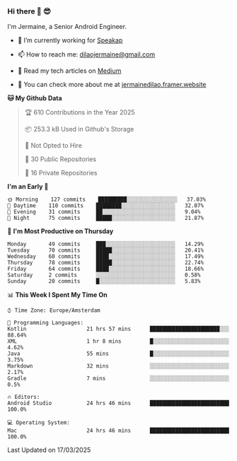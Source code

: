 ### Hi there 👋 😎
I'm Jermaine, a Senior Android Engineer.

- 🔭 I’m currently working for [Speakap](https://www.speakap.com/)

- 📫 How to reach me: dilaojermaine@gmail.com

- 📖 Read my tech articles on [Medium](https://jermainedilao.medium.com/)

- 👀 You can check more about me at [jermainedilao.framer.website](https://jermainedilao.framer.website)

<!--
**jermainedilao/jermainedilao** is a ✨ _special_ ✨ repository because its `README.md` (this file) appears on your GitHub profile.

Here are some ideas to get you started:

- 🔭 I’m currently working on ...
- 🌱 I’m currently learning ...
- 👯 I’m looking to collaborate on ...
- 🤔 I’m looking for help with ...
- 💬 Ask me about ...
- 📫 How to reach me: ...
- 😄 Pronouns: ...
- ⚡ Fun fact: ...
-->

<!--START_SECTION:waka-->
**🐱 My Github Data** 

> 🏆 610 Contributions in the Year 2025
 > 
> 📦 253.3 kB Used in Github's Storage 
 > 
> 🚫 Not Opted to Hire
 > 
> 📜 30 Public Repositories 
 > 
> 🔑 16 Private Repositories  
 > 
**I'm an Early 🐤** 

```text
🌞 Morning    127 commits    █████████░░░░░░░░░░░░░░░░   37.03% 
🌆 Daytime    110 commits    ████████░░░░░░░░░░░░░░░░░   32.07% 
🌃 Evening    31 commits     ██░░░░░░░░░░░░░░░░░░░░░░░   9.04% 
🌙 Night      75 commits     █████░░░░░░░░░░░░░░░░░░░░   21.87%

```
📅 **I'm Most Productive on Thursday** 

```text
Monday       49 commits     ███░░░░░░░░░░░░░░░░░░░░░░   14.29% 
Tuesday      70 commits     █████░░░░░░░░░░░░░░░░░░░░   20.41% 
Wednesday    60 commits     ████░░░░░░░░░░░░░░░░░░░░░   17.49% 
Thursday     78 commits     █████░░░░░░░░░░░░░░░░░░░░   22.74% 
Friday       64 commits     ████░░░░░░░░░░░░░░░░░░░░░   18.66% 
Saturday     2 commits      ░░░░░░░░░░░░░░░░░░░░░░░░░   0.58% 
Sunday       20 commits     █░░░░░░░░░░░░░░░░░░░░░░░░   5.83%

```


📊 **This Week I Spent My Time On** 

```text
⌚︎ Time Zone: Europe/Amsterdam

💬 Programming Languages: 
Kotlin                   21 hrs 57 mins      ██████████████████████░░░   88.64% 
XML                      1 hr 8 mins         █░░░░░░░░░░░░░░░░░░░░░░░░   4.62% 
Java                     55 mins             █░░░░░░░░░░░░░░░░░░░░░░░░   3.75% 
Markdown                 32 mins             ░░░░░░░░░░░░░░░░░░░░░░░░░   2.17% 
Gradle                   7 mins              ░░░░░░░░░░░░░░░░░░░░░░░░░   0.5%

🔥 Editors: 
Android Studio           24 hrs 46 mins      █████████████████████████   100.0%

💻 Operating System: 
Mac                      24 hrs 46 mins      █████████████████████████   100.0%

```


 Last Updated on 17/03/2025
<!--END_SECTION:waka-->
